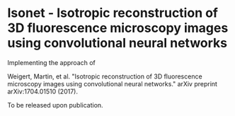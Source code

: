 # Isonet - Isotropic reconstruction of 3D fluorescence microscopy images using convolutional neural networks

Implementing the approach of

Weigert, Martin, et al. 
"Isotropic reconstruction of 3D fluorescence microscopy images using convolutional neural networks." 
arXiv preprint arXiv:1704.01510 (2017).

To be released upon publication. 
